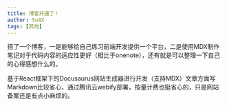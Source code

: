 ```yaml
---
title: 博客开通了！
author: Su4X
tags: [其他]
---
```


搭了一个博客，一是能够给自己练习前端开发提供一个平台，二是使用MDX制作笔记对于代码内容的适应性更好（相比于onenote），还有就是可以整理一下自己的心得感想什么的。

基于React框架下的Docusaurus网站生成器进行开发（支持MDX）文章方面写Markdown比较省心，通过腾讯云webify部署，按量计费也挺省心的，只是网站备案还是有点小麻烦的。
